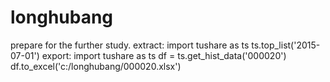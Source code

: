# longhubang
prepare for the further study.
extract:
 import tushare as ts
 ts.top_list('2015-07-01')
export:
 import tushare as ts
 df = ts.get_hist_data('000020')
 df.to_excel('c:/longhubang/000020.xlsx')
